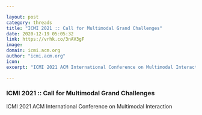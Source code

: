 ```yaml
---

layout: post
category: threads
title: "ICMI 2021 :: Call for Multimodal Grand Challenges"
date: 2020-12-19 05:05:32
link: https://vrhk.co/3nAV3gF
image: 
domain: icmi.acm.org
author: "icmi.acm.org"
icon: 
excerpt: "ICMI 2021 ACM International Conference on Multimodal Interaction"

---
```


### ICMI 2021 :: Call for Multimodal Grand Challenges

ICMI 2021 ACM International Conference on Multimodal Interaction